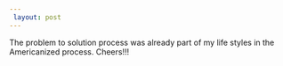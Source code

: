 ```yaml
---
 layout: post
---
```


The problem to solution process was already part of my life styles in the Americanized process. Cheers!!!

